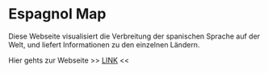 # Espagnol Map

Diese Webseite visualisiert die Verbreitung der spanischen Sprache auf der Welt, und liefert Informationen zu den einzelnen Ländern. 

Hier gehts zur Webseite >> [LINK](https://mozartuss.github.io/espagnolMap/) <<
